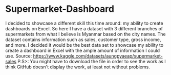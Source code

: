 # Supermarket-Dashboard
I decided to showcase a different skill this time around: my ability to create dashboards on Excel. So here I have a dataset with 3 different branches of supermarkets from what I believe is Myanmar based on the city names. The dataset contains information such as sales, customer type, gross income, and more. I decided it would be the best data set to showcase my ability to create a dashboard in Excel with the ample amount of information I could use. Source:  https://www.kaggle.com/datasets/aungpyaeap/supermarket-sales
P.S>: You might have to download the file in order to see the work as I think GitHub doesn't display the work, at least not without problems.
